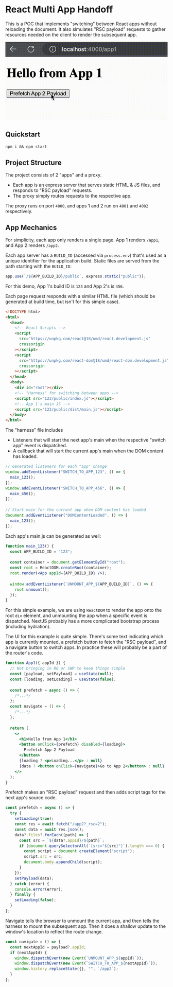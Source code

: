 # React Multi App Handoff

This is a POC that implements "switching" between React apps without reloading the document. It also simulates "RSC payload" requests to gather resources needed on the client to render the subsequent app.

![demo](./demo.gif)

## Quickstart

```
npm i && npm start
```

## Project Structure

The project consists of 2 "apps" and a proxy.

- Each app is an express server that serves static HTML & JS files, and responds to "RSC payload" requests.
- The proxy simply routes requests to the respective app.

The proxy runs on port `4000`, and apps 1 and 2 run on `4001` and `4002` respectively.

## App Mechanics

For simplicity, each app only renders a single page. App 1 renders `/app1`, and App 2 renders `/app2`.

Each app server has a `BUILD_ID` (accessed via `process.env`) that's used as a unique identifier for the application build. Static files are served from the path starting with the `BUILD_ID`:

```js
app.use(`/${APP_BUILD_ID}/public`, express.static("public"));
```

For this demo, App 1's build ID is `123` and App 2's is `456`.

Each page request responds with a similar HTML file (which should be generated at build time, but isn't for this simple case).

```html
<!DOCTYPE html>
<html>
  <head>
    <!-- React Scripts -->
    <script
      src="https://unpkg.com/react@18/umd/react.development.js"
      crossorigin
    ></script>
    <script
      src="https://unpkg.com/react-dom@18/umd/react-dom.development.js"
      crossorigin
    ></script>
  </head>
  <body>
    <div id="root"></div>
    <!-- "Harness" for switching between apps -->
    <script src="123/public/index.js"></script>
    <!-- App 1's main JS -->
    <script src="123/public/dist/main.js"></script>
  </body>
</html>
```

The "harness" file includes

- Listeners that will start the next app's main when the respective "switch app" event is dispatched.
- A callback that will start the current app's main when the DOM content has loaded.

```js
// Generated listeners for each "app" change
window.addEventListener("SWITCH_TO_APP_123", () => {
  main_123();
});
window.addEventListener("SWITCH_TO_APP_456", () => {
  main_456();
});

// Start main for the current app when DOM content has loaded
document.addEventListener("DOMContentLoaded", () => {
  main_123();
});
```

Each app's main.js can be generated as well:

```jsx
function main_123() {
  const APP_BUILD_ID = "123";

  const container = document.getElementById("root");
  const root = ReactDOM.createRoot(container);
  root.render(<App appId={APP_BUILD_ID} />);

  window.addEventListener(`UNMOUNT_APP_${APP_BUILD_ID}`, () => {
    root.unmount();
  });
}
```

For this simple example, we are using `ReactDOM` to render the app onto the root `div` element, and unmounting the app when a specific event is dispatched. NextJS probably has a more complicated bootstrap process (including hydration).

The UI for this example is quite simple. There's some text indicating which app is currently mounted, a prefetch button to fetch the "RSC payload", and a navigate button to switch apps. In practice these will probably be a part of the router's code.

```jsx
function App1({ appId }) {
  // Not bringing in RQ or SWR to keep things simple
  const [payload, setPayload] = useState(null);
  const [loading, setLoading] = useState(false);

  const prefetch = async () => {
    /*...*/
  };
  const navigate = () => {
    /*...*/
  };

  return (
    <>
      <h1>Hello from App 1</h1>
      <button onClick={prefetch} disabled={loading}>
        Prefetch App 2 Payload
      </button>
      {loading ? <p>Loading...</p> : null}
      {data ? <button onClick={navigate}>Go to App 2</button> : null}
    </>
  );
}
```

Prefetch makes an "RSC payload" request and then adds script tags for the next app's source code.

```js
const prefetch = async () => {
  try {
    setLoading(true);
    const res = await fetch("/app2?_rsc=2");
    const data = await res.json();
    data?.files?.forEach((path) => {
      const src = `${data?.appId}/${path}`;
      if (document.querySelectorAll(`[src="${src}"]`).length === 0) {
        const script = document.createElement("script");
        script.src = src;
        document.body.appendChild(script);
      }
    });
    setPayload(data);
  } catch (error) {
    console.error(error);
  } finally {
    setLoading(false);
  }
};
```

Navigate tells the browser to unmount the current app, and then tells the harness to mount the subsequent app. Then it does a shallow update to the window's location to reflect the route change.

```js
const navigate = () => {
  const nextAppId = payload?.appId;
  if (nextAppId) {
    window.dispatchEvent(new Event(`UNMOUNT_APP_${appId}`));
    window.dispatchEvent(new Event(`SWITCH_TO_APP_${nextAppId}`));
    window.history.replaceState({}, "", `/app2`);
  }
};
```
